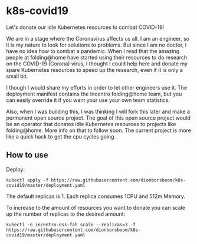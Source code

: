 # k8s-covid19

Let's donate our idle Kubernetes resources to combat COVID-19!

We are in a stage where the Coronavirus affects us all. I am an engineer, so it is my nature to look for solutions to problems. But since I am no doctor, I have no idea how to combat a pandemic. When I read that the amazing people at folding@home have started using their resources to do research on the COVID-19 (Corona) virus, I thought I could help here and donate my spare Kubernetes resources to speed up the research, even if it is only a small bit.

I though I would share my efforts in order to let other engineers use it. The deployment manifest contains the Incentro folding@home team, but you can easily override it if you want your use your own team statistics.

Also, when I was building this, I was thinking I will fork this later and make a permanent open source project. The goal of this open source project would be an operator that donates idle Kubernetes resources to projects like folding@home. More info on that to follow soon. The current project is more like a quick hack to get the cpu cycles going.

## How to use
Deploy:
```
kubectl apply -f https://raw.githubusercontent.com/dionborsboom/k8s-covid19/master/deployment.yaml
```

The default replicas is 1. Each replica consumes 1CPU and 512m Memory.

To increase to the amount of resources you want to donate you can scale up the number of replicas to the desired amount:
```
kubectl -n incentro-oss-fah scale --replicas=3 -f https://raw.githubusercontent.com/dionborsboom/k8s-covid19/master/deployment.yaml
```
